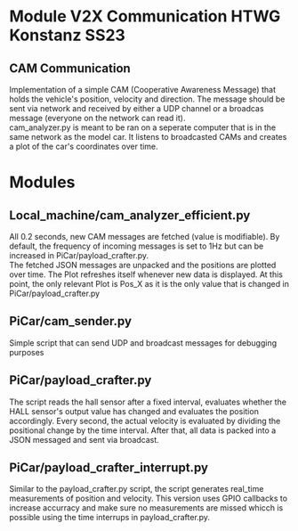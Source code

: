 # Module V2X Communication HTWG Konstanz SS23
## CAM Communication
Implementation of a simple CAM (Cooperative Awareness Message) that holds the vehicle's position, velocity and direction. The message should be sent via network and received by either a UDP channel or a broadcas message (everyone on the network can read it).<br/>cam_analyzer.py is meant to be ran on a seperate computer that is in the same network as the model car. It listens to broadcasted CAMs and creates a plot of the car's coordinates over time.
# Modules
## Local_machine/cam_analyzer_efficient.py
All 0.2 seconds, new CAM messages are fetched (value is modifiable). By default, the frequency of incoming messages is set to 1Hz but can be increased in PiCar/payload_crafter.py.<br/>The fetched JSON messages are unpacked and the positions are plotted over time. The Plot refreshes itself whenever new data is displayed. At this point, the only relevant Plot is Pos_X as it is the only value that is changed in PiCar/payload_crafter.py<br/>
## PiCar/cam_sender.py
Simple script that can send UDP and broadcast messages for debugging purposes
## PiCar/payload_crafter.py
The script reads the hall sensor after a fixed interval, evaluates whether the HALL sensor's output value has changed and evaluates the position accordingly. Every second, the actual velocity is evaluated by dividing the positional change by the time interval. After that, all data is packed into a JSON messaged and sent via broadcast.
## PiCar/payload_crafter_interrupt.py
Similar to the payload_crafter.py script, the script generates real_time measurements of position and velocity. This version uses GPIO callbacks to increase accurracy and make sure no measurements are missed whicch is possible using the time interrups in payload_crafter.py.